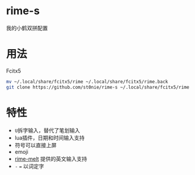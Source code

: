 # rime-s

我的小鹤双拼配置

# 用法

Fcitx5
```sh
mv ~/.local/share/fcitx5/rime ~/.local/share/fcitx5/rime.back
git clone https://github.com/st0nie/rime-s ~/.local/share/fcitx5/rime
```

# 特性

- `U`拆字输入，替代了笔划输入
- lua插件，日期和时间输入支持
- 符号可以直接上屏
- emoji
- [rime-melt](https://github.com/tumuyan/rime-melt) 提供的英文输入支持
- `-` `=` 以词定字
